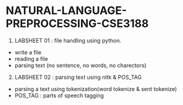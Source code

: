 # NATURAL-LANGUAGE-PREPROCESSING-CSE3188
1. LABSHEET 01 : file handling using python.
- write a file
- reading a file
- parsing text (no sentence, no words, no charectors)

2. LABSHEET 02 : parsing text using nltk & POS_TAG
- parsing a text using tokenization(word tokenize & sent tokenize)
- POS_TAG : parts of speech tagging

